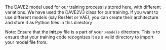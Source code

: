 The DAVE2 model used for our training process is stored here, with different variations. We have used the DAVE2V3 class for our training. If you want to use different models (say ResNet or VAE), you can create their architecture and store it as Python files in this directory

Note: Ensure that the __init__.py file is a part of your ``/models`` directory. This is to ensure that your training code recognizes it as a valid directory to import your model file from. 

